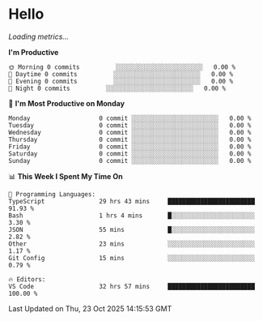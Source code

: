 # Hello

<!-- METRICS:START -->
<p><em>Loading metrics…</em></p>
<!-- METRICS:END -->

<!--START_SECTION:waka-->
**I'm Productive**

```text
🌞 Morning 0 commits          ░░░░░░░░░░░░░░░░░░░░░░░░   0.00 % 
🌆 Daytime 0 commits          ░░░░░░░░░░░░░░░░░░░░░░░░   0.00 % 
🌃 Evening 0 commits          ░░░░░░░░░░░░░░░░░░░░░░░░   0.00 % 
🌙 Night 0 commits          ░░░░░░░░░░░░░░░░░░░░░░░░   0.00 % 
```
📅 **I'm Most Productive on Monday**

```text
Monday                   0 commit ░░░░░░░░░░░░░░░░░░░░░░░░   0.00 % 
Tuesday                  0 commit ░░░░░░░░░░░░░░░░░░░░░░░░   0.00 % 
Wednesday                0 commit ░░░░░░░░░░░░░░░░░░░░░░░░   0.00 % 
Thursday                 0 commit ░░░░░░░░░░░░░░░░░░░░░░░░   0.00 % 
Friday                   0 commit ░░░░░░░░░░░░░░░░░░░░░░░░   0.00 % 
Saturday                 0 commit ░░░░░░░░░░░░░░░░░░░░░░░░   0.00 % 
Sunday                   0 commit ░░░░░░░░░░░░░░░░░░░░░░░░   0.00 % 
```

📊 **This Week I Spent My Time On**

```text
💬 Programming Languages: 
TypeScript               29 hrs 43 mins     ████████████████████████   91.93 % 
Bash                     1 hrs 4 mins       █░░░░░░░░░░░░░░░░░░░░░░░   3.30 % 
JSON                     55 mins            █░░░░░░░░░░░░░░░░░░░░░░░   2.82 % 
Other                    23 mins            ░░░░░░░░░░░░░░░░░░░░░░░░   1.17 % 
Git Config               15 mins            ░░░░░░░░░░░░░░░░░░░░░░░░   0.79 % 

🔥 Editors: 
VS Code                  32 hrs 57 mins     ████████████████████████   100.00 % 
```

 Last Updated on Thu, 23 Oct 2025 14:15:53 GMT
<!--END_SECTION:waka-->
